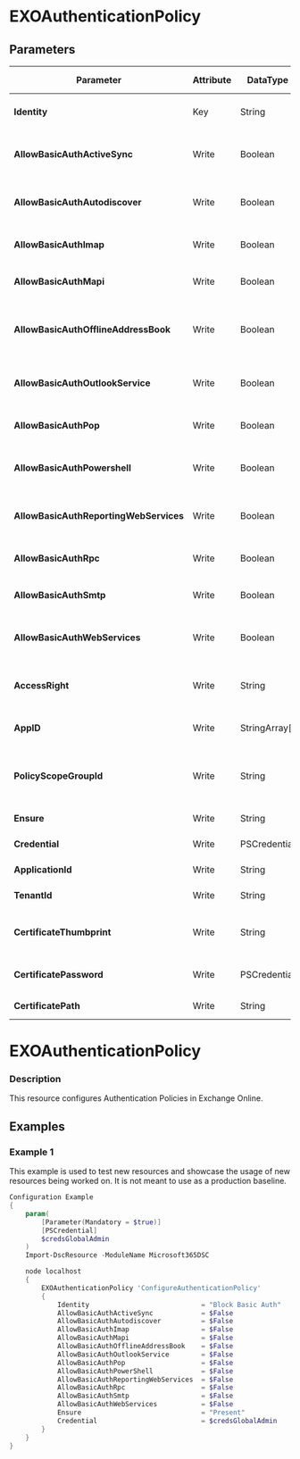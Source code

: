 ﻿# EXOAuthenticationPolicy

## Parameters

| Parameter | Attribute | DataType | Description | Allowed Values |
| --- | --- | --- | --- | --- |
| **Identity** | Key | String | The Identity parameter specifies the authentication policy you want to view or modify. ||
| **AllowBasicAuthActiveSync** | Write | Boolean | The AllowBasicAuthActiveSync switch specifies whether to allow Basic authentication with Exchange Active Sync. ||
| **AllowBasicAuthAutodiscover** | Write | Boolean | The AllowBasicAuthAutodiscover switch specifies whether to allow Basic authentication with Autodiscover. ||
| **AllowBasicAuthImap** | Write | Boolean | The AllowBasicAuthImap switch specifies whether to allow Basic authentication with IMAP. ||
| **AllowBasicAuthMapi** | Write | Boolean | The AllowBasicAuthMapi switch specifies whether to allow Basic authentication with MAPI. ||
| **AllowBasicAuthOfflineAddressBook** | Write | Boolean | The AllowBasicAuthOfflineAddressBook switch specifies whether to allow Basic authentication with Offline Address Books. ||
| **AllowBasicAuthOutlookService** | Write | Boolean | The AllowBasicAuthOutlookService switch specifies whether to allow Basic authentication with the Outlook service. ||
| **AllowBasicAuthPop** | Write | Boolean | The AllowBasicAuthPop switch specifies whether to allow Basic authentication with POP. ||
| **AllowBasicAuthPowershell** | Write | Boolean | The AllowBasicAuthPowerShell switch specifies whether to allow Basic authentication with PowerShell. ||
| **AllowBasicAuthReportingWebServices** | Write | Boolean | The AllowBasicAuthReporting Web Services switch specifies whether to allow Basic authentication with reporting web services. ||
| **AllowBasicAuthRpc** | Write | Boolean | The AllowBasicAuthRpc switch specifies whether to allow Basic authentication with RPC. ||
| **AllowBasicAuthSmtp** | Write | Boolean | The AllowBasicAuthSmtp switch specifies whether to allow Basic authentication with SMTP. ||
| **AllowBasicAuthWebServices** | Write | Boolean | The AllowBasicAuthWebServices switch specifies whether to allow Basic authentication with Exchange Web Services (EWS). ||
| **AccessRight** | Write | String | The AccessRight parameter specifies the permission that you want to assign in the authentication policy. |RestrictAccess, DenyAccess|
| **AppID** | Write | StringArray[] | The AppID parameter specifies the GUID of the apps to include in the policy. ||
| **PolicyScopeGroupId** | Write | String | The PolicyScopeGroupID parameter specifies the recipient to define in the policy. You can use any value that uniquely identifies the recipient. ||
| **Ensure** | Write | String | Specify if the authentication Policy should exist or not. |Present, Absent|
| **Credential** | Write | PSCredential | Credentials of the Exchange Global Admin ||
| **ApplicationId** | Write | String | Id of the Azure Active Directory application to authenticate with. ||
| **TenantId** | Write | String | Id of the Azure Active Directory tenant used for authentication. ||
| **CertificateThumbprint** | Write | String | Thumbprint of the Azure Active Directory application's authentication certificate to use for authentication. ||
| **CertificatePassword** | Write | PSCredential | Username can be made up to anything but password will be used for CertificatePassword ||
| **CertificatePath** | Write | String | Path to certificate used in service principal usually a PFX file. ||

# EXOAuthenticationPolicy

### Description

This resource configures Authentication Policies in Exchange Online.

## Examples

### Example 1

This example is used to test new resources and showcase the usage of new resources being worked on.
It is not meant to use as a production baseline.

```powershell
Configuration Example
{
    param(
        [Parameter(Mandatory = $true)]
        [PSCredential]
        $credsGlobalAdmin
    )
    Import-DscResource -ModuleName Microsoft365DSC

    node localhost
    {
        EXOAuthenticationPolicy 'ConfigureAuthenticationPolicy'
        {
            Identity                            = "Block Basic Auth"
            AllowBasicAuthActiveSync            = $False
            AllowBasicAuthAutodiscover          = $False
            AllowBasicAuthImap                  = $False
            AllowBasicAuthMapi                  = $False
            AllowBasicAuthOfflineAddressBook    = $False
            AllowBasicAuthOutlookService        = $False
            AllowBasicAuthPop                   = $False
            AllowBasicAuthPowerShell            = $False
            AllowBasicAuthReportingWebServices  = $False
            AllowBasicAuthRpc                   = $False
            AllowBasicAuthSmtp                  = $False
            AllowBasicAuthWebServices           = $False
            Ensure                              = "Present"
            Credential                          = $credsGlobalAdmin
        }
    }
}
```

